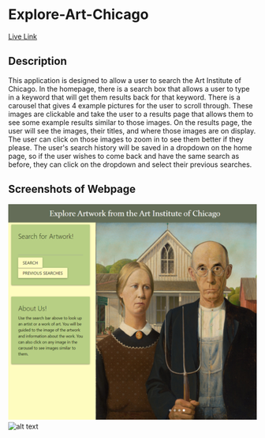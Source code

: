 # Explore-Art-Chicago

[Live Link](https://marianellag1.github.io/Explore-Art-Chicago/)

## Description
This application is designed to allow a user to search the Art Institute of Chicago. In the homepage, there is a search box that allows a user to type in a keyword that will get them results back for that keyword. There is a carousel that gives 4 example pictures for the user to scroll through. These images are clickable and take the user to a results page that allows them to see some example results similar to those images. On the results page, the user will see the images, their titles, and where those images are on display. The user can click on those images to zoom in to see them better if they please. The user's search history will be saved in a dropdown on the home page, so if the user wishes to come back and have the same search as before, they can click on the dropdown and select their previous searches.

## Screenshots of Webpage
![alt text](./assets/images/marianellag1.github.io_Explore-Art-Chicago_%20(3).png)
![alt text](./assets/images/marianellag1.github.io_Explore-Art-Chicago_results.html_q%3Dcats.png)